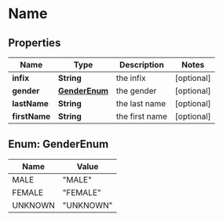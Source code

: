 
# Name

## Properties
Name | Type | Description | Notes
------------ | ------------- | ------------- | -------------
**infix** | **String** | the infix |  [optional]
**gender** | [**GenderEnum**](#GenderEnum) | the gender |  [optional]
**lastName** | **String** | the last name |  [optional]
**firstName** | **String** | the first name |  [optional]


<a name="GenderEnum"></a>
## Enum: GenderEnum
Name | Value
---- | -----
MALE | &quot;MALE&quot;
FEMALE | &quot;FEMALE&quot;
UNKNOWN | &quot;UNKNOWN&quot;




